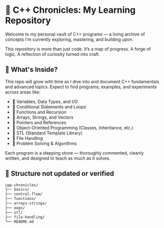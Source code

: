 # 🌟 C++ Chronicles: My Learning Repository

Welcome to my personal vault of C++ programs — a living archive of concepts I'm currently exploring, mastering, and building upon.

This repository is more than just code. It’s a map of progress. A forge of logic. A reflection of curiosity turned into craft.

## 🚀 What's Inside?

This repo will grow with time as I dive into and document C++ fundamentals and advanced topics. Expect to find programs, examples, and experiments across areas like:

- 🔹 Variables, Data Types, and I/O
- 🔹 Conditional Statements and Loops
- 🔹 Functions and Recursion
- 🔹 Arrays, Strings, and Vectors
- 🔹 Pointers and References
- 🔹 Object-Oriented Programming (Classes, Inheritance, etc.)
- 🔹 STL (Standard Template Library)
- 🔹 File Handling
- 🔹 Problem Solving & Algorithms

Each program is a stepping stone — thoroughly commented, cleanly written, and designed to teach as much as it solves.

## 📁 Structure not updated or verified

```bash
cpp-chronicles/
├── basics/
├── control-flow/
├── functions/
├── arrays-strings/
├── oops/
├── stl/
├── file-handling/
└── README.md
